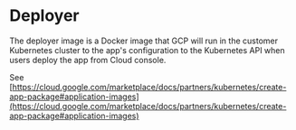 # Deployer

The deployer image is a Docker image that GCP will run in the customer Kubernetes cluster to the app's configuration to the Kubernetes API when users deploy the app from Cloud console.

See [https://cloud.google.com/marketplace/docs/partners/kubernetes/create-app-package#application-images](https://cloud.google.com/marketplace/docs/partners/kubernetes/create-app-package#application-images)